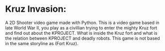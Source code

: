 # Kruz Invasion:
A 2D Shooter video game made with Python.
This is a video game based in late World War II, you play as a civillian trying to enter the mighty Kruz fort and find out about the KPROJECT. What is inside the Kruz fort and what is the relation between KPROJECT and deadly robots. This game is not based in the same storyline as (Fort Kruz).

